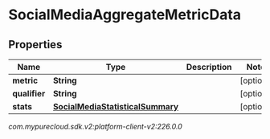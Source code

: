 # SocialMediaAggregateMetricData


## Properties

| Name | Type | Description | Notes |
| ------------ | ------------- | ------------- | ------------- |
| **metric** | **String** |  |  [optional] |
| **qualifier** | **String** |  |  [optional] |
| **stats** | [**SocialMediaStatisticalSummary**](SocialMediaStatisticalSummary) |  |  [optional] |




_com.mypurecloud.sdk.v2:platform-client-v2:226.0.0_
